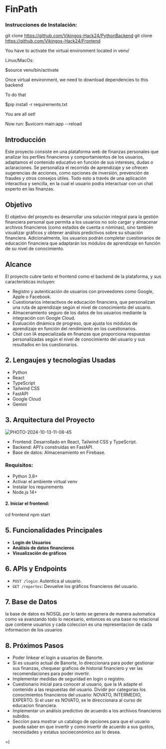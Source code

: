 # FinPath
### Instrucciones de Instalación:
git clone https://github.com/Vikingos-Hack24/PythonBackend
git clone https://github.com/Vikingos-Hack24/Frontend


You have to activate the virtual environment located in venv/

Linux/MacOs:

$source venv/bin/activate

Once virtual environment, we need to download dependencies to this backend

To do that

$pip install -r requirements.txt

You are all set!

Now run:
  $uvicorn main:app --reload




## Introducción
Este proyecto consiste en una plataforma web de finanzas personales que analizar los perfiles financieros y comportamientos de los usuarios, adaptamos el contenido educativo en función de sus intereses, dudas o aclaraciones. Se personaliza el recorrido de aprendizaje y se ofrecen sugerencias de acciones, como opciones de inversión, prevención de fraudes y otros consejos útiles. Todo esto a través de una aplicación interactiva y sencilla, en la cual el usuario podra interactuar con un chat experto en las finanzas.

## Objetivo
El objetivo del proyecto es desarrollar una solución integral para la gestión financiera personal que permita a los usuarios no solo cargar y almacenar archivos financieros (como estados de cuenta o nóminas), sino también visualizar gráficos y obtener análisis predictivos sobre su situación financiera. Adicionalmente, los usuarios podrán completar cuestionarios de educación financiera que adaptarán los módulos de aprendizaje en función de su nivel de conocimiento.

## Alcance
  El proyecto cubre tanto el frontend como el backend de la plataforma, y sus características incluyen:

  - Registro y autenticación de usuarios con proveedores como Google, Apple o Facebook.
  - Cuestionarios interactivos de educación financiera, que personalizan una ruta de aprendizaje según el nivel de conocimiento del usuario.
  - Almacenamiento seguro de los datos de los usuarios mediante la integración con Google Cloud.
  - Evaluación dinámica de progreso, que ajusta los módulos de aprendizaje en función del rendimiento en los cuestionarios.
  - Chat con IA especializada en finanzas que proporciona respuestas personalizadas según el nivel de conocimiento del usuario y sus resultados en los cuestionarios.

## 2. Lengaujes y tecnologías Usadas
- Python
- React
- TypeScript
- Tailwind CSS
- FastAPI
- Google Cloud
- Gemini

## 3. Arquitectura del Proyecto
![PHOTO-2024-10-13-11-08-45](https://github.com/user-attachments/assets/f2c6132c-9be0-4bf5-b063-0a1be67de06d)

- Frontend: Desarrollado en React, Tailwind CSS y TypeScript.
- Backend: API's construidas en FastAPI.
- Base de datos: Almacenamiento en Firebase.


### Requisitos:
- Python 3.8+
- Activar el ambiente virtual venv
- Instalar los requirements
- Node.js 14+


#### 2. Iniciar el frontend: 
cd frontend
npm start


## 5. Funcionalidades Principales
- **Login de Usuarios**
- **Análisis de datos financieros**
- **Visualización de gráficos**

## 6. APIs y Endpoints
- `POST /login`: Autentica al usuario.
- `GET /reportes`: Devuelve los gráficos financieros del usuario.

## 7. Base de Datos
la base de datos es NOSQL por lo tanto se genera de manera automatica como va avanzando todo lo necesario, entonces es una base no relacional que contiene usuarios y cada coleccion es una representacion de cada informacion de los usuarios


## 8. Próximos Pasos
- Poder linkear el login a usuarios de Banorte.
- Si es usuario actual de Banorte, lo direccionara para poder gestionar sus finanzas, chequear graficos de historial financiero y ver las recomendaciones para poder invertir.
- Implementar medidas de seguridad en login o registro.
- Cuestionario inicial para conocer al usuario, que la IA adapte el contenido a las respuestas del usuario.
Dividir por categorias los conocimientos financieros del usuario: NOVATO, INTERMEDIO, EXPERTO. Si el user es NOVATO, se le direccionara al curso de educacion financiera.
- Implementar un análisis predictivo de acuerdo a los archivos financieros subidos.
- Seccion para mostrar un catalogo de opciones para que el usuario pueda saber en que invertir y 
como invertir de acuerdo a sus gustos, necesidades y estatus socioeconómico
asi lo desea.


=)

